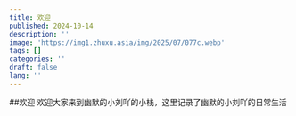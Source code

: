 ```yaml
---
title: 欢迎
published: 2024-10-14
description: ''
image: 'https://img1.zhuxu.asia/img/2025/07/077c.webp'
tags: []
categories: ''
draft: false 
lang: ''
---
```


##欢迎
欢迎大家来到幽默的小刘吖的小栈，这里记录了幽默的小刘吖的日常生活
